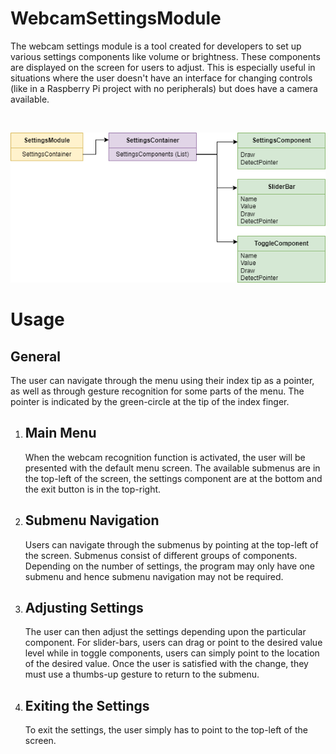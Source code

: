 # WebcamSettingsModule
<p> The webcam settings module is a tool created for developers to set up various settings components like volume or brightness. These components are displayed on the screen for users to adjust. This is especially useful in situations where the user doesn't have an interface for changing controls (like in a Raspberry Pi project with no peripherals) but does have a camera available. </p>
<br>


![Structure](images/Structure.drawio.png)


<h1> Usage </h1>
<h2> General </h2>
<p>The user can navigate through the menu using their index tip as a pointer, as well as through gesture recognition for some parts of the menu. The pointer is indicated by the green-circle at the tip of the index finger.</p>

<ol>
 <li> 
  <h2> Main Menu </h2>
  <p> When the webcam recognition function is activated, the user will be presented with the default menu screen. The available submenus are in the top-left of the screen, the settings component are at the bottom and the exit button is in the top-right.</p> 
 </li>

  <li> 
   <h2> Submenu Navigation </h2>
   <p> Users can navigate through the submenus by pointing at the top-left of the screen. Submenus consist of different groups of components. Depending on the number of settings, the program may only have one submenu and hence submenu navigation may not be required. </p>
 </li>
 
  <li> 
   <h2> Adjusting Settings </h2>
   <p> The user can then adjust the settings depending upon the particular component. For slider-bars, users can drag or point to the desired value level while in toggle components, users can simply point to the location of the desired value. Once the user is satisfied with the change, they must use a thumbs-up gesture to return to the submenu.
 </li>
 
  <li>
   <h2> Exiting the Settings </h2>
   <p> To exit the settings, the user simply has to point to the top-left of the screen. </p>
 </li>
  
</ol>
